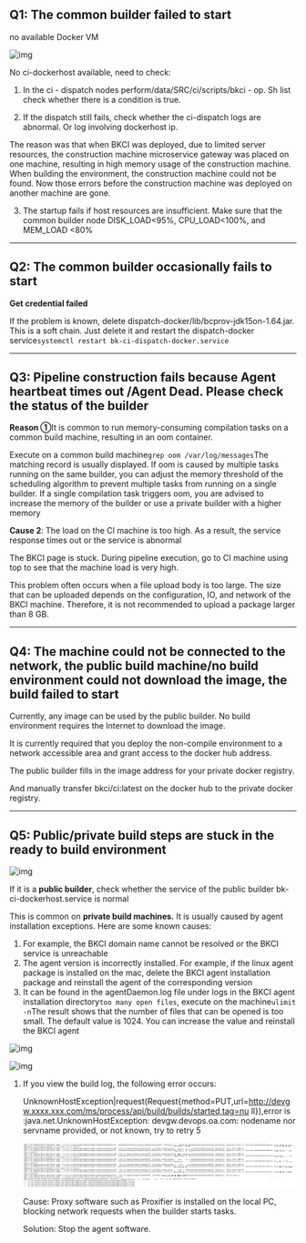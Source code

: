 ## Q1: The common builder failed to start

no available Docker VM

![img](../../../../.gitbook/assets/image-20220301101202-ceNsG.png)

No ci-dockerhost available, need to check:

1. In the ci - dispatch nodes perform/data/SRC/ci/scripts/bkci - op. Sh list check whether there is a condition is true.

2. If the dispatch still fails, check whether the ci-dispatch logs are abnormal. Or log involving dockerhost ip.

The reason was that when BKCI was deployed, due to limited server resources, the construction machine microservice gateway was placed on one machine, resulting in high memory usage of the construction machine. When building the environment, the construction machine could not be found. Now those errors before the construction machine was deployed on another machine are gone.

3. The startup fails if host resources are insufficient. Make sure that the common builder node DISK_LOAD<95%, CPU_LOAD<100%, and MEM_LOAD <80%

------

## Q2: The common builder occasionally fails to start

**Get credential failed**

If the problem is known, delete dispatch-docker/lib/bcprov-jdk15on-1.64.jar. This is a soft chain. Just delete it and restart the dispatch-docker service`systemctl restart bk-ci-dispatch-docker.service`

------

## Q3: Pipeline construction fails because Agent heartbeat times out /Agent Dead. Please check the status of the builder

**Reason ①**It is common to run memory-consuming compilation tasks on a common build machine, resulting in an oom container.

Execute on a common build machine`grep oom /var/log/messages`The matching record is usually displayed. If oom is caused by multiple tasks running on the same builder, you can adjust the memory threshold of the scheduling algorithm to prevent multiple tasks from running on a single builder. If a single compilation task triggers oom, you are advised to increase the memory of the builder or use a private builder with a higher memory

**Cause 2**: The load on the CI machine is too high. As a result, the service response times out or the service is abnormal

The BKCI page is stuck. During pipeline execution, go to CI machine using top to see that the machine load is very high.

This problem often occurs when a file upload body is too large. The size that can be uploaded depends on the configuration, IO, and network of the BKCI machine. Therefore, it is not recommended to upload a package larger than 8 GB.

------

## Q4: The machine could not be connected to the network, the public build machine/no build environment could not download the image, the build failed to start

Currently, any image can be used by the public builder. No build environment requires the Internet to download the image.

It is currently required that you deploy the non-compile environment to a network accessible area and grant access to the docker hub address.

The public builder fills in the image address for your private docker registry.

And manually transfer bkci/ci:latest on the docker hub to the private docker registry.

------

## Q5: Public/private build steps are stuck in the ready to build environment

![img](../../../../.gitbook/assets/企业微信截图_16419529383724.png)

If it is a **public builder**, check whether the service of the public builder bk-ci-dockerhost.service is normal

This is common on **private build machines.** It is usually caused by agent installation exceptions. Here are some known causes:

1. For example, the BKCI domain name cannot be resolved or the BKCI service is unreachable
2. The agent version is incorrectly installed. For example, if the linux agent package is installed on the mac, delete the BKCI agent installation package and reinstall the agent of the corresponding version
3. It can be found in the agentDaemon.log file under logs in the BKCI agent installation directory`too many open files`, execute on the machine`ulimit -n`The result shows that the number of files that can be opened is too small. The default value is 1024. You can increase the value and reinstall the BKCI agent

![img](../../../../.gitbook/assets/wecom-temp-2cf366a83acf24ef09ae7dff30c47354.png)

![img](../../../../.gitbook/assets/wecom-temp-2eadbe319d03b3049c6b4cf300cda012.png)

1. If you view the build log, the following error occurs:

   UnknownHostException|request(Request{method=PUT,url=http://devgw.xxxx.xxx.com/ms/process/api/build/builds/started,tag=nu ll}),error is :java.net.UnknownHostException: devgw.devops.oa.com: nodename nor servname provided, or not known, try to retry 5

   ![img](../../../../.gitbook/assets/start_agent_fail.png)

   Cause: Proxy software such as Proxifier is installed on the local PC, blocking network requests when the builder starts tasks.

   Solution: Stop the agent software.

